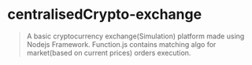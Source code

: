 # centralisedCrypto-exchange
> A basic cryptocurrency exchange(Simulation) platform made using Nodejs Framework.
> Function.js contains matching algo for market(based on current prices) orders execution.
